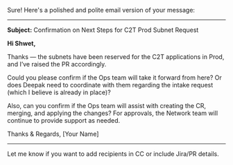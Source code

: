 Sure! Here's a polished and polite email version of your message:

---

**Subject:** Confirmation on Next Steps for C2T Prod Subnet Request

**Hi Shwet,**

Thanks — the subnets have been reserved for the C2T applications in Prod, and I’ve raised the PR accordingly.

Could you please confirm if the Ops team will take it forward from here? Or does Deepak need to coordinate with them regarding the intake request (which I believe is already in place)?

Also, can you confirm if the Ops team will assist with creating the CR, merging, and applying the changes? For approvals, the Network team will continue to provide support as needed.

Thanks & Regards,
\[Your Name]

---

Let me know if you want to add recipients in CC or include Jira/PR details.
